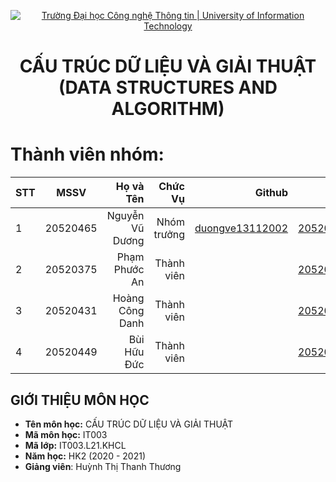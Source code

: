 <!-- Banner -->
<p align="center">
  <a href="https://www.uit.edu.vn/" title="Trường Đại học Công nghệ Thông tin" style="border: none;">
    <img src="https://i.imgur.com/WmMnSRt.png" alt="Trường Đại học Công nghệ Thông tin | University of Information Technology">
  </a>
</p>

<!-- Header -->
<h1 align="center"><b>CẤU TRÚC DỮ LIỆU VÀ GIẢI THUẬT<br>(DATA STRUCTURES AND ALGORITHM)</b></h>

<!-- Main -->
# Thành viên nhóm:
| STT    | MSSV          | Họ và Tên              |Chức Vụ    | Github                                                  | Email                   |
| ------ |:-------------:| ----------------------:|----------:|--------------------------------------------------------:|-------------------------:
| 1      | 20520465      | Nguyễn Vũ Dương        |Nhóm trưởng|[duongve13112002](https://github.com/duongve13112002)    |20520465@gm.uit.edu.vn   |
| 2      | 20520375      | Phạm Phước An     |Thành viên |    |20520375@gm.uit.edu.vn   |
| 3      | 20520431      | Hoàng Công Danh     |Thành viên |    |20520431@gm.uit.edu.vn   |
| 4      | 20520449      | Bùi Hữu Đức     |Thành viên |    |20520449@gm.uit.edu.vn   |

## GIỚI THIỆU MÔN HỌC
* **Tên môn học:** CẤU TRÚC DỮ LIỆU VÀ GIẢI THUẬT
* **Mã môn học:** IT003
* **Mã lớp:** IT003.L21.KHCL
* **Năm học:** HK2 (2020 - 2021)
* **Giảng viên**: Huỳnh Thị Thanh Thương
